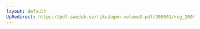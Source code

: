 ```yaml
---
layout: default
UpRedirect: https://pdf.swedeb.se/riksdagen-volumeG-pdf/200001/reg_200001/reg_200001_0577.pdf
---
```

